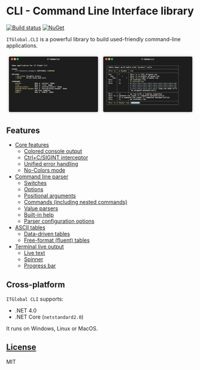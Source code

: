 # CLI - Command Line Interface library

[![Build status](https://ci.appveyor.com/api/projects/status/l3v4nu7dcra3o8nd/branch/master?svg=true)](https://ci.appveyor.com/project/itgloballlc/cli/branch/master)
[![NuGet](https://img.shields.io/nuget/v/ITGlobal.CLI.svg)](https://www.nuget.org/packages/ITGlobal.CLI/)

`ITGlobal.CLI` is a powerful library to build used-friendly command-line applications.

<div style="display: flex; flex-flow: row;">
  <div style="width: 50%; display: flex; flex-flow: column;">
    <img src="docs/parser/root-help.gif" />
  </div>
  <div style="width: 50%; display: flex; flex-flow: column;">
    <img src="docs/table/example-fluent.gif" />
  </div>
</div>

## Features

* [Core features](docs/core/index.md)
  * [Colored console output](docs/core/index.md#colored-console-output)
  * [Ctrl+C/SIGINT interceptor](docs/core/index.md#ctrlcsigint-interceptor)
  * [Unified error handling](docs/core/index.md#unified-error-handling)
  * [No-Colors mode](docs/core/index.md#no-colors-mode)
* [Command line parser](docs/parser/index.md)
  * [Switches](docs/parser/switches.md)
  * [Options](docs/parser/options.md)
  * [Positional arguments](docs/parser/arguments.md)
  * [Commands (including nested commands)](docs/parser/commands.md)
  * [Value parsers](docs/parser/values.md)
  * [Built-in help](docs/parser/help.md)
  * [Parser configuration options](docs/parser/config.md)
* [ASCII tables](docs/table/index.md)
  * [Data-driven tables](docs/table/data-driven.md)
  * [Free-format (fluent) tables](docs/table/fluent.md)
* [Terminal live output](docs/live/index.md)
  * [Live text](docs/live/index.md#live-text)
  * [Spinner](docs/live/index.md#spinner)
  * [Progress bar](docs/live/index.md#progress-bar)

## Cross-platform

`ITGlobal CLI` supports:

* .NET 4.0
* .NET Core (`netstandard2.0`)

It runs on Windows, Linux or MacOS.

## [License](LICENSE)

MIT
